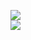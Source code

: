 [![](https://img.shields.io/badge/Made%20With-Github%20Spray-lightgrey.svg?style=for-the-badge&logo=github)](https://github.com/Annihil/github-spray#10786)  
[![](https://i.imgur.com/2DrTn0Z.gif)](https://github.com/Annihil/github-spray)